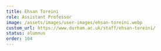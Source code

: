 ```yaml
---
title: Ehsan Toreini
role: Assistant Professor
image: /assets/images/user-images/ehsan-toreini.webp
custom_url: https://www.durham.ac.uk/staff/ehsan-toreini/
status: alumnus
order: 104
---
```

